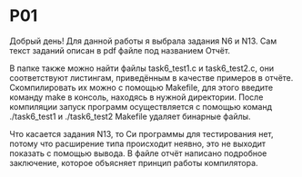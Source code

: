 # P01

Добрый день!
Для данной работы я выбрала задания N6 и N13.
Сам текст заданий описан в pdf файле под названием Отчёт.

В папке также можно найти файлы task6_test1.c и task6_test2.c, они соответствуют листингам,
приведённым в качестве примеров в отчёте. Скомпилировать их можно с помощью Makefile, для этого
введите команду make в консоль, находясь в нужной директории.
После компиляции запуск программ осуществляется с помощью команд ./task6_test1 и ./task6_test2
Makefile удаляет бинарные файлы.

Что касается задания N13, то Си программы для тестирования нет, потому что расширение типа
происходит неявно, это не выходит показать с помощью вывода. В файле отчёт написано подробное заключение,
которое объясняет принцип работы компилятора.
